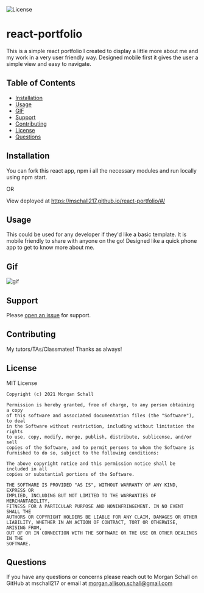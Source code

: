 ![License](https://img.shields.io/badge/License-MIT-green.svg)

# react-portfolio

  This is a simple react portfolio I created to display a little more about me and my work in a very user friendly way. Designed mobile first it gives the user a simple view and easy to navigate. 
  
  ## Table of Contents
  
  - [Installation](#installation)
  - [Usage](#usage)
  - [GIF](#gif)
  - [Support](#support)
  - [Contributing](#contributing)
  - [License](#license)
  - [Questions](#questions)
  
  ## Installation

  You can fork this react app, npm i all the necessary modules and run locally using npm start. 

  OR 
  
  View deployed at https://mschall217.github.io/react-portfolio/#/
  
  ## Usage
  
  This could be used for any developer if they'd like a basic template. It is mobile friendly to share with anyone on the go! Designed like a quick phone app to get to know more about me. 

  ## Gif 

  ![gif]()
  
  ## Support
  
  Please [open an issue](https://github.com/mschall217/react-portfolio/issues/new) for support.
  
  ## Contributing
  
  My tutors/TAs/Classmates! Thanks as always!
  
  ## License

  MIT License

    Copyright (c) 2021 Morgan Schall
    
    Permission is hereby granted, free of charge, to any person obtaining a copy
    of this software and associated documentation files (the "Software"), to deal
    in the Software without restriction, including without limitation the rights
    to use, copy, modify, merge, publish, distribute, sublicense, and/or sell
    copies of the Software, and to permit persons to whom the Software is
    furnished to do so, subject to the following conditions:
    
    The above copyright notice and this permission notice shall be included in all
    copies or substantial portions of the Software.
    
    THE SOFTWARE IS PROVIDED "AS IS", WITHOUT WARRANTY OF ANY KIND, EXPRESS OR
    IMPLIED, INCLUDING BUT NOT LIMITED TO THE WARRANTIES OF MERCHANTABILITY,
    FITNESS FOR A PARTICULAR PURPOSE AND NONINFRINGEMENT. IN NO EVENT SHALL THE
    AUTHORS OR COPYRIGHT HOLDERS BE LIABLE FOR ANY CLAIM, DAMAGES OR OTHER
    LIABILITY, WHETHER IN AN ACTION OF CONTRACT, TORT OR OTHERWISE, ARISING FROM,
    OUT OF OR IN CONNECTION WITH THE SOFTWARE OR THE USE OR OTHER DEALINGS IN THE
    SOFTWARE.
  
  ## Questions 
  If you have any questions or concerns please reach out to Morgan Schall on GitHub at mschall217 or email at morgan.allison.schall@gmail.com 
  